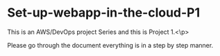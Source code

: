 # Set-up-webapp-in-the-cloud-P1
<p>This is an AWS/DevOps project Series and this is Project 1.<\p>
<p>Please go through the document everything is in a step by step manner.</p>
